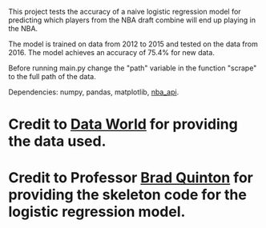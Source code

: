 This project tests the accuracy of a naive logistic regression model for predicting which players from the NBA draft combine will end up playing in the NBA.

The model is trained on data from 2012 to 2015 and tested on the data from 2016. The model achieves an accuracy of 75.4% for new data.

Before running main.py change the "path" variable in the function "scrape" to the full path of the data.

Dependencies: numpy, pandas, matplotlib, [nba_api](https://github.com/swar/nba_api).

# Credit to [Data World](https://data.world/achou/nba-draft-combine-measurements) for providing the data used.
# Credit to Professor [Brad Quinton](https://ece.ubc.ca/brad-quinton/) for providing the skeleton code for the logistic regression model.
